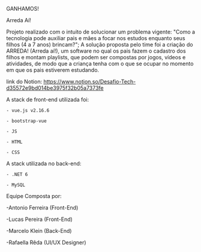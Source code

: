 GANHAMOS!

Arreda Aí! 

Projeto realizado com o intuito de solucionar um problema vigente: "Como a tecnologia pode auxiliar pais e mães a focar nos estudos enquanto seus filhos (4 a 7 anos) brincam?"; A solução proposta pelo time foi a criação do ARREDA! (Arreda aí!), um software no qual os pais fazem o cadastro dos filhos e montam playlists, que podem ser compostas por jogos, vídeos e atividades, de modo que a criança tenha com o que se ocupar no momento em que os pais estiverem estudando.

link do Notion: https://www.notion.so/Desafio-Tech-d35572e9bd014be3975f32b05a7373fe

A stack de front-end utilizada foi:

    - vue.js v2.16.6

    - bootstrap-vue
    
    - JS
    
    - HTML
    
    - CSS
    
A stack utilizada no back-end:
    
    - .NET 6
    
    - MySQL

Equipe Composta por: 
  
  -Antonio Ferreira (Front-End)
  
  -Lucas Pereira (Front-End)
  
  -Marcelo Klein (Back-End)
  
  -Rafaella Rêda (UI/UX Designer)
